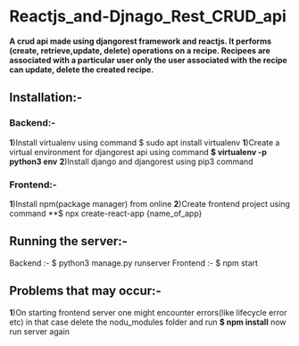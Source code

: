 # Reactjs_and-Djnago_Rest_CRUD_api
**A crud api made using djangorest framework and reactjs. It performs (create, retrieve,update, delete) operations on a recipe.
Recipees are associated with a particular user only the user associated with the recipe can update, delete the created recipe.**

## Installation:-

### Backend:-
**1**)Install virtualenv using command $ sudo apt install virtualenv
**1**)Create a virtual environment for djangorest api using command **$ virtualenv -p python3 env**
**2**)Install django and djangorest using pip3 command

### Frontend:-

**1**)Install npm(package manager) from online
**2**)Create frontend project using command **$ npx create-react-app {name_of_app}

## Running the server:-

Backend :- $ python3 manage.py runserver
Frontend :- $ npm start

## Problems that may occur:-

**1**)On starting frontend server one might encounter errors(like lifecycle error etc) in that case delete the nodu_modules folder and run **$ npm install** now run server again
